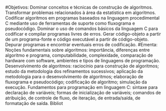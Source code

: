#Objetivos: 
Dominar conceitos e técnicas de construção de algoritmos. Transformar problemas relacionados à área da estatística em algoritmos.
Codificar algoritmos em programas baseados na linguagem procedimental C mediante uso de ferramentas de suporte como fluxograma e pseudocódigo.
Dominar o uso de comandos básicos da linguagem C para codificar e compilar programas livres de erros.
Gerar código-objeto a partir de um programa-fonte e código executável a partir de código-objeto.
Depurar programas e encontrar eventuais erros de codificação.
#Ementa: 
 Noções fundamentais sobre algoritmos:
  importância,
  diferenças entre algoritmo e programa,
  computabilidade,
  complexidade,
  comparação de hardware com software,
  ambientes e tipos de linguagens de programação.
 Desenvolvimento de algoritmos:
  raciocínio para construção de algoritmos;
  estudo da metodologia dos refinamentos sucessivos;
  aplicação da metodologia para o desenvolvimento de algoritmos;
  elaboração de fluxograma e pseudocódigo;
  codificação de algoritmo;
  simulação da execução.
 Fundamentos para programação em linguagem C:
  sintaxe para declaração de variáveis;
  formas de inicialização de variáveis;
  comandos de atribuição,
  de controle de fluxo,
  de iteração,
  de entrada/saída,
  de formatação de saída.
 Bibliot
